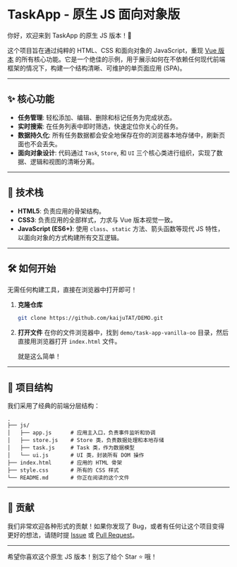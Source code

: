 # TaskApp - 原生 JS 面向对象版

你好，欢迎来到 TaskApp 的原生 JS 版本！👋

这个项目旨在通过纯粹的 HTML、CSS 和面向对象的 JavaScript，重现 [Vue 版本](https://github.com/kaijuTAT/DEMO/tree/master/task-app) 的所有核心功能。它是一个绝佳的示例，用于展示如何在不依赖任何现代前端框架的情况下，构建一个结构清晰、可维护的单页面应用 (SPA)。

---

## ✨ 核心功能

- **任务管理**: 轻松添加、编辑、删除和标记任务为完成状态。
- **实时搜索**: 在任务列表中即时筛选，快速定位你关心的任务。
- **数据持久化**: 所有任务数据都会安全地保存在你的浏览器本地存储中，刷新页面也不会丢失。
- **面向对象设计**: 代码通过 `Task`, `Store`, 和 `UI` 三个核心类进行组织，实现了数据、逻辑和视图的清晰分离。

---

## 🚀 技术栈

- **HTML5**: 负责应用的骨架结构。
- **CSS3**: 负责应用的全部样式，力求与 Vue 版本视觉一致。
- **JavaScript (ES6+)**: 使用 `class`、`static` 方法、箭头函数等现代 JS 特性，以面向对象的方式构建所有交互逻辑。

---

## 🛠️ 如何开始

无需任何构建工具，直接在浏览器中打开即可！

1.  **克隆仓库**
    ```bash
    git clone https://github.com/kaijuTAT/DEMO.git
    ```

2.  **打开文件**
    在你的文件浏览器中，找到 `demo/task-app-vanilla-oo` 目录，然后直接用浏览器打开 `index.html` 文件。

    就是这么简单！

---

## 📂 项目结构

我们采用了经典的前端分层结构：

```
.
├── js/
│   ├── app.js      # 应用主入口，负责事件监听和协调
│   ├── store.js    # Store 类，负责数据处理和本地存储
│   ├── task.js     # Task 类，作为数据模型
│   └── ui.js       # UI 类，封装所有 DOM 操作
├── index.html      # 应用的 HTML 骨架
├── style.css       # 所有的 CSS 样式
└── README.md       # 你正在阅读的这个文件
```

---

## 🤝 贡献

我们非常欢迎各种形式的贡献！如果你发现了 Bug，或者有任何让这个项目变得更好的想法，请随时提 [Issue](https://github.com/kaijuTAT/DEMO/issues) 或 [Pull Request](https://github.com/kaijuTAT/DEMO/pulls)。

---

希望你喜欢这个原生 JS 版本！别忘了给个 Star ⭐ 哦！
